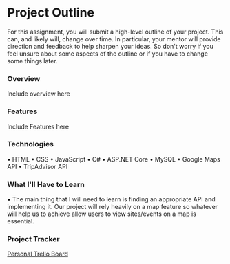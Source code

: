 # Project Outline
For this assignment, you will submit a high-level outline of your project. This can, and likely will, change over time. In particular, your mentor will provide direction and feedback to help sharpen your ideas. So don't worry if you feel unsure about some aspects of the outline or if you have to change some things later.

### Overview
Include overview here

### Features
Include Features here

### Technologies
• HTML
• CSS
• JavaScript
• C#
• ASP.NET Core
• MySQL
• Google Maps API
• TripAdvisor API

### What I'll Have to Learn
• The main thing that I will need to learn is finding an appropriate API and implementing it. Our project will rely heavily on a map feature so whatever will help us to achieve allow users to view sites/events on a map is essential.

### Project Tracker
[Personal Trello Board](https://trello.com/b/G6dCQuCR/liftoff-get-weird-app)
